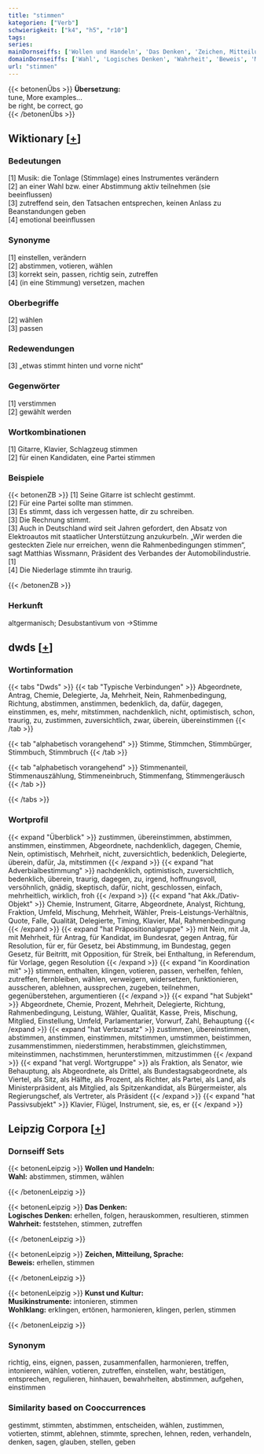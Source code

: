 ```yaml
---
title: "stimmen"
kategorien: ["Verb"]
schwierigkeit: ["k4", "h5", "r10"]
tags:
series:
mainDornseiffs: ['Wollen und Handeln', 'Das Denken', 'Zeichen, Mitteilung, Sprache', 'Kunst und Kultur']
domainDornseiffs: ['Wahl', 'Logisches Denken', 'Wahrheit', 'Beweis', 'Musikinstrumente', 'Wohlklang']
url: "stimmen"
---
```


{{< betonenÜbs >}}
**Übersetzung:**  
tune, More examples...  
be right, be correct, go  
{{< /betonenÜbs >}}

## Wiktionary [[+](https://de.wiktionary.org/wiki/stimmen)]

### Bedeutungen
[1] Musik: die Tonlage (Stimmlage) eines Instrumentes verändern  
[2] an einer Wahl bzw. einer Abstimmung aktiv teilnehmen (sie beeinflussen)  
[3] zutreffend sein, den Tatsachen entsprechen, keinen Anlass zu Beanstandungen geben  
[4] emotional beeinflussen  

### Synonyme
[1] einstellen, verändern  
[2] abstimmen, votieren, wählen  
[3] korrekt sein, passen, richtig sein, zutreffen  
[4] (in eine Stimmung) versetzen, machen  

### Oberbegriffe
[2] wählen  
[3] passen  

### Redewendungen
[3] „etwas stimmt hinten und vorne nicht“  

### Gegenwörter
[1] verstimmen  
[2] gewählt werden  

### Wortkombinationen
[1] Gitarre, Klavier, Schlagzeug stimmen  
[2] für einen Kandidaten, eine Partei stimmen  

### Beispiele
{{< betonenZB >}}
[1] Seine Gitarre ist schlecht gestimmt.  
[2] Für eine Partei sollte man stimmen.  
[3] Es stimmt, dass ich vergessen hatte, dir zu schreiben.  
[3] Die Rechnung stimmt.  
[3] Auch in Deutschland wird seit Jahren gefordert, den Absatz von Elektroautos mit staatlicher Unterstützung anzukurbeln. „Wir werden die gesteckten Ziele nur erreichen, wenn die Rahmenbedingungen stimmen“, sagt Matthias Wissmann, Präsident des Verbandes der Automobilindustrie.[1]  
[4] Die Niederlage stimmte ihn traurig.  

{{< /betonenZB >}}
### Herkunft
altgermanisch; Desubstantivum von →Stimme  



## dwds [[+](https://www.dwds.de/wb/stimmen)]

### Wortinformation
{{< tabs "Dwds" >}}
{{< tab "Typische Verbindungen" >}}
Abgeordnete, Antrag, Chemie, Delegierte, Ja, Mehrheit, Nein, Rahmenbedingung, Richtung, abstimmen, anstimmen, bedenklich, da, dafür, dagegen, einstimmen, es, mehr, mitstimmen, nachdenklich, nicht, optimistisch, schon, traurig, zu, zustimmen, zuversichtlich, zwar, überein, übereinstimmen
{{< /tab >}}

{{< tab "alphabetisch vorangehend" >}}
Stimme, Stimmchen, Stimmbürger, Stimmbuch, Stimmbruch
{{< /tab >}}

{{< tab "alphabetisch vorangehend" >}}
Stimmenanteil, Stimmenauszählung, Stimmeneinbruch, Stimmenfang, Stimmengeräusch
{{< /tab >}}

{{< /tabs >}}

### Wortprofil
{{< expand "Überblick" >}} zustimmen, übereinstimmen, abstimmen, anstimmen, einstimmen, Abgeordnete, nachdenklich, dagegen, Chemie, Nein, optimistisch, Mehrheit, nicht, zuversichtlich, bedenklich, Delegierte, überein, dafür, Ja, mitstimmen {{< /expand >}}
{{< expand "hat Adverbialbestimmung" >}} nachdenklich, optimistisch, zuversichtlich, bedenklich, überein, traurig, dagegen, zu, irgend, hoffnungsvoll, versöhnlich, gnädig, skeptisch, dafür, nicht, geschlossen, einfach, mehrheitlich, wirklich, froh {{< /expand >}}
{{< expand "hat Akk./Dativ-Objekt" >}} Chemie, Instrument, Gitarre, Abgeordnete, Analyst, Richtung, Fraktion, Umfeld, Mischung, Mehrheit, Wähler, Preis-Leistungs-Verhältnis, Quote, Falle, Qualität, Delegierte, Timing, Klavier, Mal, Rahmenbedingung {{< /expand >}}
{{< expand "hat Präpositionalgruppe" >}} mit Nein, mit Ja, mit Mehrheit, für Antrag, für Kandidat, im Bundesrat, gegen Antrag, für Resolution, für er, für Gesetz, bei Abstimmung, im Bundestag, gegen Gesetz, für Beitritt, mit Opposition, für Streik, bei Enthaltung, in Referendum, für Vorlage, gegen Resolution {{< /expand >}}
{{< expand "in Koordination mit" >}} stimmen, enthalten, klingen, votieren, passen, verhelfen, fehlen, zutreffen, fernbleiben, wählen, verweigern, widersetzen, funktionieren, ausscheren, ablehnen, aussprechen, zugeben, teilnehmen, gegenüberstehen, argumentieren {{< /expand >}}
{{< expand "hat Subjekt" >}} Abgeordnete, Chemie, Prozent, Mehrheit, Delegierte, Richtung, Rahmenbedingung, Leistung, Wähler, Qualität, Kasse, Preis, Mischung, Mitglied, Einstellung, Umfeld, Parlamentarier, Vorwurf, Zahl, Behauptung {{< /expand >}}
{{< expand "hat Verbzusatz" >}} zustimmen, übereinstimmen, abstimmen, anstimmen, einstimmen, mitstimmen, umstimmen, beistimmen, zusammenstimmen, niederstimmen, herabstimmen, gleichstimmen, miteinstimmen, nachstimmen, herunterstimmen, mitzustimmen {{< /expand >}}
{{< expand "hat vergl. Wortgruppe" >}} als Fraktion, als Senator, wie Behauptung, als Abgeordnete, als Drittel, als Bundestagsabgeordnete, als Viertel, als Sitz, als Hälfte, als Prozent, als Richter, als Partei, als Land, als Ministerpräsident, als Mitglied, als Spitzenkandidat, als Bürgermeister, als Regierungschef, als Vertreter, als Präsident {{< /expand >}}
{{< expand "hat Passivsubjekt" >}} Klavier, Flügel, Instrument, sie, es, er {{< /expand >}}

## Leipzig Corpora [[+](https://corpora.uni-leipzig.de/en/res?word=stimmen&corpusId=deu_newscrawl-public_2018)]

### Dornseiff Sets
{{< betonenLeipzig >}}
**Wollen und Handeln:**  
**Wahl:** abstimmen, stimmen, wählen  

{{< /betonenLeipzig >}}


{{< betonenLeipzig >}}
**Das Denken:**  
**Logisches Denken:** erhellen, folgen, herauskommen, resultieren, stimmen  
**Wahrheit:** feststehen, stimmen, zutreffen  

{{< /betonenLeipzig >}}


{{< betonenLeipzig >}}
**Zeichen, Mitteilung, Sprache:**  
**Beweis:** erhellen, stimmen  

{{< /betonenLeipzig >}}


{{< betonenLeipzig >}}
**Kunst und Kultur:**  
**Musikinstrumente:** intonieren, stimmen  
**Wohlklang:** erklingen, ertönen, harmonieren, klingen, perlen, stimmen  

{{< /betonenLeipzig >}}

### Synonym
richtig, eins, eignen, passen, zusammenfallen, harmonieren, treffen, intonieren, wählen, votieren, zutreffen, einstellen, wahr, bestätigen, entsprechen, regulieren, hinhauen, bewahrheiten, abstimmen, aufgehen, einstimmen


### Similarity based on Cooccurrences
gestimmt, stimmten, abstimmen, entscheiden, wählen, zustimmen, votierten, stimmt, ablehnen, stimmte, sprechen, lehnen, reden, verhandeln, denken, sagen, glauben, stellen, geben

